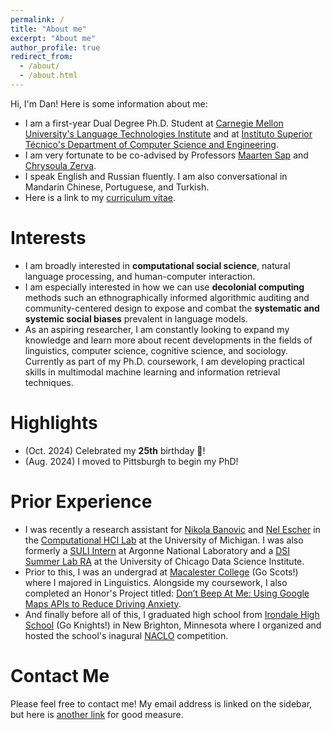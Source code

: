 ```yaml
---
permalink: /
title: "About me"
excerpt: "About me"
author_profile: true
redirect_from: 
  - /about/
  - /about.html
---
```


Hi, I'm Dan! Here is some information about me:
- I am a first-year Dual Degree Ph.D. Student at [Carnegie Mellon University's Language Technologies Institute](https://www.lti.cs.cmu.edu/) and at [Instituto Superior Técnico's Department of Computer Science and Engineering](https://dei.tecnico.ulisboa.pt/).
- I am very fortunate to be co-advised by Professors [Maarten Sap](https://maartensap.com/) and [Chrysoula Zerva](https://scholar.google.com/citations?user=S5NGkFsAAAAJ&hl=en&oi=ao).
- I speak English and Russian fluently. I am also conversational in Mandarin Chinese, Portuguese, and Turkish.
- Here is a link to my [curriculum vitae](https://chechelnitskd.github.io/Chechelnitsky_CV_2024.pdf).

# Interests
- I am broadly interested in **computational social science**, natural language processing, and human-computer interaction. 
- I am especially interested in how we can use **decolonial computing** methods such an ethnographically informed algorithmic auditing and community-centered design to expose and combat the **systematic and systemic social biases** prevalent in language models.
- As an aspiring researcher, I am constantly looking to expand my knowledge and learn more about recent developments in the fields of linguistics, computer science, cognitive science, and sociology. Currently as part of my Ph.D. coursework, I am developing practical skills in multimodal machine learning and information retrieval techniques.

# Highlights
- (Oct. 2024) Celebrated my **25th** birthday 🥳!
- (Aug. 2024) I moved to Pittsburgh to begin my PhD!

# Prior Experience
- I was recently a research assistant for [Nikola Banovic](https://www.nikolabanovic.net/) and [Nel Escher](https://kescher.github.io/cool-zone/) in the [Computational HCI Lab](https://x.com/comphcilab) at the University of Michigan. I was also formerly a [SULI Intern](https://science.osti.gov/wdts/suli) at Argonne National Laboratory and a [DSI Summer Lab RA](https://datascience.uchicago.edu/education/summerlab/) at the University of Chicago Data Science Institute.
- Prior to this, I was an undergrad at [Macalester College](https://www.macalester.edu/) (Go Scots!) where I majored in Linguistics. Alongside my coursework, I also completed an Honor's Project titled: [Don’t Beep At Me: Using Google Maps APIs to Reduce Driving Anxiety](https://digitalcommons.macalester.edu/mathcs_honors/69/).
- And finally before all of this, I graduated high school from [Irondale High School](https://irondale.mvpschools.org/) (Go Knights!) in New Brighton, Minnesota where I organized and hosted the school's inagural [NACLO](https://naclo.org/) competition.

# Contact Me

Please feel free to contact me! My email address is linked on the sidebar, but here is [another link](mailto:dchechel@cmu.edu) for good measure.
